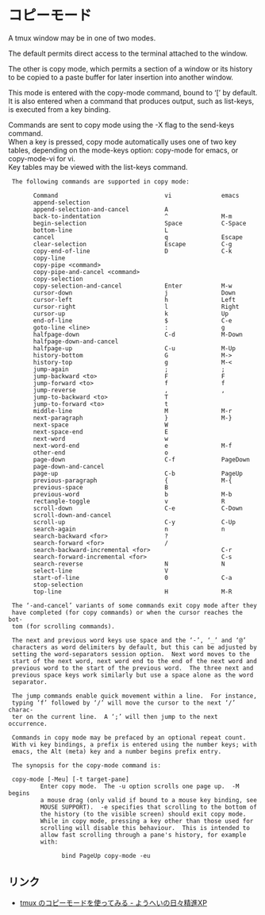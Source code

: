 # コピーモード

A tmux window may be in one of two modes.  

The default permits direct access to the terminal attached to the window.  

The other is copy mode, which permits a section of a window or its history to be copied to a
paste buffer for later insertion into another window.  

This mode is entered with the copy-mode command, bound to ‘[’ by default.  
It is also entered when a command that produces output, such as list-keys, is executed from a key binding.

Commands are sent to copy mode using the -X flag to the send-keys command.  
When a key is pressed, copy mode automatically uses one of two key tables, depending on the mode-keys option: copy-mode for emacs, 
or copy-mode-vi for vi.  
Key tables may be viewed with the list-keys command.

     The following commands are supported in copy mode:

           Command                              vi              emacs
           append-selection
           append-selection-and-cancel          A
           back-to-indentation                  ^               M-m
           begin-selection                      Space           C-Space
           bottom-line                          L
           cancel                               q               Escape
           clear-selection                      Escape          C-g
           copy-end-of-line                     D               C-k
           copy-line
           copy-pipe <command>
           copy-pipe-and-cancel <command>
           copy-selection
           copy-selection-and-cancel            Enter           M-w
           cursor-down                          j               Down
           cursor-left                          h               Left
           cursor-right                         l               Right
           cursor-up                            k               Up
           end-of-line                          $               C-e
           goto-line <line>                     :               g
           halfpage-down                        C-d             M-Down
           halfpage-down-and-cancel
           halfpage-up                          C-u             M-Up
           history-bottom                       G               M->
           history-top                          g               M-<
           jump-again                           ;               ;
           jump-backward <to>                   F               F
           jump-forward <to>                    f               f
           jump-reverse                         ,               ,
           jump-to-backward <to>                T
           jump-to-forward <to>                 t
           middle-line                          M               M-r
           next-paragraph                       }               M-}
           next-space                           W
           next-space-end                       E
           next-word                            w
           next-word-end                        e               M-f
           other-end                            o
           page-down                            C-f             PageDown
           page-down-and-cancel
           page-up                              C-b             PageUp
           previous-paragraph                   {               M-{
           previous-space                       B
           previous-word                        b               M-b
           rectangle-toggle                     v               R
           scroll-down                          C-e             C-Down
           scroll-down-and-cancel
           scroll-up                            C-y             C-Up
           search-again                         n               n
           search-backward <for>                ?
           search-forward <for>                 /
           search-backward-incremental <for>                    C-r
           search-forward-incremental <for>                     C-s
           search-reverse                       N               N
           select-line                          V
           start-of-line                        0               C-a
           stop-selection
           top-line                             H               M-R

     The ‘-and-cancel’ variants of some commands exit copy mode after they
     have completed (for copy commands) or when the cursor reaches the bot‐
     tom (for scrolling commands).

     The next and previous word keys use space and the ‘-’, ‘_’ and ‘@’
     characters as word delimiters by default, but this can be adjusted by
     setting the word-separators session option.  Next word moves to the
     start of the next word, next word end to the end of the next word and
     previous word to the start of the previous word.  The three next and
     previous space keys work similarly but use a space alone as the word
     separator.

     The jump commands enable quick movement within a line.  For instance,
     typing ‘f’ followed by ‘/’ will move the cursor to the next ‘/’ charac‐
     ter on the current line.  A ‘;’ will then jump to the next occurrence.

     Commands in copy mode may be prefaced by an optional repeat count.
     With vi key bindings, a prefix is entered using the number keys; with
     emacs, the Alt (meta) key and a number begins prefix entry.

     The synopsis for the copy-mode command is:

     copy-mode [-Meu] [-t target-pane]
             Enter copy mode.  The -u option scrolls one page up.  -M begins
             a mouse drag (only valid if bound to a mouse key binding, see
             MOUSE SUPPORT).  -e specifies that scrolling to the bottom of
             the history (to the visible screen) should exit copy mode.
             While in copy mode, pressing a key other than those used for
             scrolling will disable this behaviour.  This is intended to
             allow fast scrolling through a pane's history, for example
             with:

                   bind PageUp copy-mode -eu

## リンク

- [tmux のコピーモードを使ってみる - ようへいの日々精進XP](https://inokara.hateblo.jp/entry/2013/07/04/233051)
